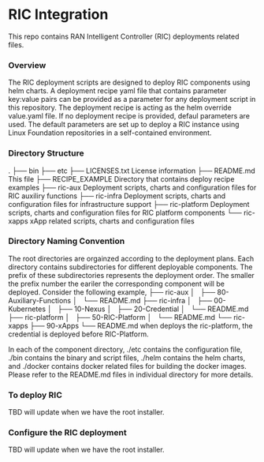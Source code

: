 # RIC Integration
  
This repo contains RAN Intelligent Controller (RIC) deployments related files.


### Overview

The RIC deployment scripts are designed to deploy RIC components using helm charts. A deployment recipe yaml file that
contains parameter key:value pairs can be provided as a parameter for any deployment script in this repository. The
deployment recipe is acting as the helm override value.yaml file. If no deployment recipe is provided, defaul parameters
are used. The default parameters are set up to deploy a RIC instance using Linux Foundation repositories in a
self-contained environment. 


### Directory Structure
.
├── bin
├── etc
├── LICENSES.txt	License information
├── README.md           This file
├── RECIPE_EXAMPLE	Directory that contains deploy recipe examples
├── ric-aux		Deployment scripts, charts and configuration files for RIC auxiliry functions
├── ric-infra		Deployment scripts, charts and configuration files for infrastructure support
├── ric-platform	Deployment scripts, charts and configuration files for RIC platform components
└── ric-xapps		xApp related scripts, charts and configuration files

### Directory Naming Convention

The root directories are orgainzed according to the deployment plans. Each directory contains subdirectories for
different deployable components. The prefix of these subdirectories represents the deployment order. The smaller the
prefix number the eariler the corresponding component will be deployed.  Consider the following example,
├── ric-aux
│   ├── 80-Auxiliary-Functions
│   └── README.md
├── ric-infra
│   ├── 00-Kubernetes
│   ├── 10-Nexus
│   ├── 20-Credential
│   └── README.md
├── ric-platform
│   ├── 50-RIC-Platform
│   └── README.md
└── ric-xapps
    ├── 90-xApps
    └── README.md
when deploys the ric-platform, the credential is deployed before RIC-Platform.

In each of the component directory, ./etc contains the configuration file, ./bin contains the binary and script files,
./helm contains the helm charts, and ./docker contains docker related files for building the docker images. Please refer
to the README.md files in individual directory for more details.

### To deploy RIC
TBD will update when we have the root installer.

### Configure the RIC deployment
TBD will update when we have the root installer.
